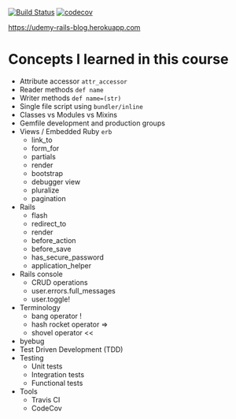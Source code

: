[![Build Status](https://travis-ci.org/rickydam/udemy-rails-blog.svg?branch=master)](https://travis-ci.org/rickydam/udemy-rails-blog)
[![codecov](https://codecov.io/gh/rickydam/udemy-rails-blog/branch/master/graph/badge.svg)](https://codecov.io/gh/rickydam/udemy-rails-blog)

https://udemy-rails-blog.herokuapp.com

# Concepts I learned in this course
* Attribute accessor `attr_accessor`
* Reader methods `def name`
* Writer methods `def name=(str)`
* Single file script using `bundler/inline`
* Classes vs Modules vs Mixins
* Gemfile development and production groups
* Views / Embedded Ruby `erb`
  * link_to
  * form_for
  * partials
  * render
  * bootstrap
  * debugger view
  * pluralize
  * pagination
* Rails
  * flash
  * redirect_to
  * render
  * before_action
  * before_save
  * has_secure_password
  * application_helper
* Rails console
  * CRUD operations
  * user.errors.full_messages
  * user.toggle!
* Terminology
  * bang operator !
  * hash rocket operator =>
  * shovel operator <<
* byebug
* Test Driven Development (TDD)
* Testing
  * Unit tests
  * Integration tests
  * Functional tests
* Tools
  * Travis CI
  * CodeCov
